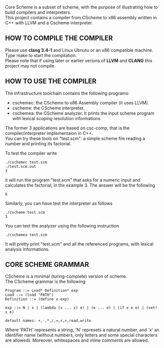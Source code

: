 Core Scheme is a subset of scheme, with the purpose of illustrating how to build compilers and interpreters.  
This project contains a compiler from CScheme to x86 assembly written in C++ with LLVM and a Cscheme interpreter.

HOW TO COMPILE THE COMPILER
----------------------------

Please use **clang 3.4-1** and Linux Ubnutu or an x86 compatible machine.  
Type make to start the compilation.  
Please note that if using later or earlier verions of **LLVM** and **CLANG** this project may not compile.  

HOW TO USE THE COMPILER
----------------------------

The infrastructure toolchain contains the following programs:

- cschemec: the CScheme to x86 Assembly compiler (it uses LLVM).
- cscheme:  the CScheme interpreter.
- cschemea: the CScheme analyzer. It prints the input scheme program with
            lexical scoping resolution informations

The former 3 applications are based on csc-comp, that is the compiler/interpreter implementaion in C++.  
You can try these tools on "test.scm": a simple scheme file reading a number and printing its factorial.

To test the compiler write
```shell
./cschemec test.scm
./test.scm.out
3
```
it will run the program "test.scm" that asks for a numeric input and
calculates the factorial, in the example 3. The answer will be the following

```shell
6
```

Similarly, you can have test the interpreter as follows
```shell
./cscheme test.scm
3
```

You can test the analyzer using the following instruction

```shell
./cschemea test.scm
```
It will pretty print "test.scm" and all the referenced programs, with lexical analysis informations.

CORE SCHEME GRAMMAR
----------------------------

CScheme is a minimal (turing-complete) version of scheme.  
The CScheme grammar is the following:

```bnf
Program ::= Load* Definition* exp
Load ::= (load "PATH")
Definition ::= (define x exp)

exp ::= N | x | (lambda (x ... x) e) | (e ... e) | (if e e e) | (set! x e)

default names: +,-,*,/,=,<,>,read,write
```

Where 'PATH' represents a string, 'N' represets a natural number, and 'x' an identifier name 
(without numbers, only letters and some special characters are allowed).
Moreover, whitespaces and inline comments are allowed.